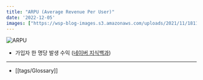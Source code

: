 ```yaml
---
title: "ARPU (Average Revenue Per User)"
date: '2022-12-05'
images: ["https://wsp-blog-images.s3.amazonaws.com/uploads/2021/11/18115339/Average-Revenue-Per-User-ARPU-Formula-1536x480.jpg"]
---
```

![ARPU](https://wsp-blog-images.s3.amazonaws.com/uploads/2021/11/18115339/Average-Revenue-Per-User-ARPU-Formula-1536x480.jpg)
- 가입자 한 명당 발생 수익 ([네이버 지식백과](https://terms.naver.com/entry.naver?docId=858571&cid=50371&categoryId=50371))
---
- [[tags/Glossary]]